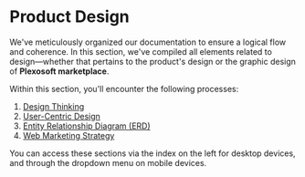 # Product Design

We've meticulously organized our documentation to ensure a logical flow and coherence. In this section, we've compiled all elements related to design—whether that pertains to the product's design or the graphic design of **Plexosoft marketplace**.

Within this section, you'll encounter the following processes:

1. [Design Thinking](documentation/design/design-thinking/overview.md)
2. [User-Centric Design](documentation/design/user-centric/overview.md)
3. [Entity Relationship Diagram (ERD)](documentation/design/erd/erd.md)
3. [Web Marketing Strategy](documentation/design/web-marketing/overview.md)

You can access these sections via the index on the left for desktop devices, and through the dropdown menu on mobile devices.